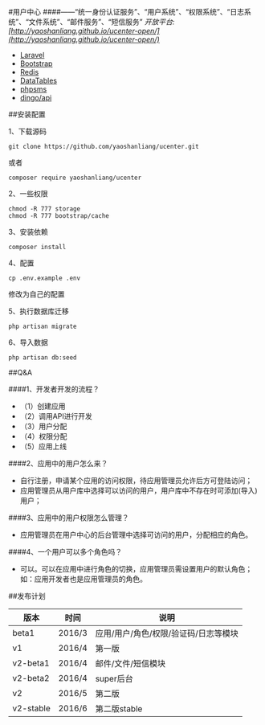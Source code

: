 #用户中心
####——“统一身份认证服务”、“用户系统”、“权限系统”、“日志系统”、“文件系统”、“邮件服务”、“短信服务”
*开放平台: [http://yaoshanliang.github.io/ucenter-open/](http://yaoshanliang.github.io/ucenter-open/)*

* [Laravel](http://laravel.com)
* [Bootstrap](http://getbootstrap.com)
* [Redis](http://redis.io)
* [DataTables](http://datatables.net)
* [phpsms](https://github.com/yaoshanliang/phpsms)
* [dingo/api](https://github.com/dingo/api)

##安装配置

1、下载源码
```
git clone https://github.com/yaoshanliang/ucenter.git
```
或者
```
composer require yaoshanliang/ucenter
```

2、一些权限
```
chmod -R 777 storage
chmod -R 777 bootstrap/cache
```

3、安装依赖
```
composer install
```

4、配置
```
cp .env.example .env
```
修改为自己的配置

5、执行数据库迁移
```
php artisan migrate
```

6、导入数据
```
php artisan db:seed
```

##Q&A

####1、开发者开发的流程？

* （1）创建应用
* （2）调用API进行开发
* （3）用户分配
* （4）权限分配
* （5）应用上线


####2、应用中的用户怎么来？

* 自行注册，申请某个应用的访问权限，待应用管理员允许后方可登陆访问；
* 应用管理员从用户库中选择可以访问的用户，用户库中不存在时可添加(导入)用户；


####3、应用中的用户权限怎么管理？

* 应用管理员在用户中心的后台管理中选择可访问的用户，分配相应的角色。

####4、一个用户可以多个角色吗？

* 可以。可以在应用中进行角色的切换，应用管理员需设置用户的默认角色；如：应用开发者也是应用管理员的角色。


##发布计划

| 版本 | 时间 | 说明 |
| ---- | ---- | ---- |
| beta1 | 2016/3 | 应用/用户/角色/权限/验证码/日志等模块 |
| v1 | 2016/4 | 第一版 |
| v2-beta1 | 2016/4 | 邮件/文件/短信模块 |
| v2-beta2 | 2016/4 | super后台 |
| v2 | 2016/5 | 第二版 |
| v2-stable | 2016/6 | 第二版stable |



